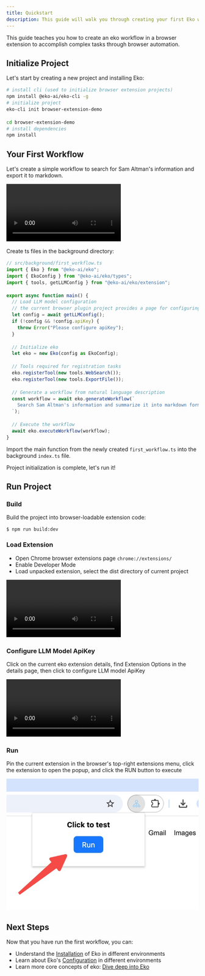 ```yaml
---
title: Quickstart
description: This guide will walk you through creating your first Eko workflow in a browser extension environment.
---
```


This guide teaches you how to create an eko workflow in a browser extension to accomplish complex tasks through browser automation.

## Initialize Project

Let's start by creating a new project and installing Eko:

```bash
# install cli (used to initialize browser extension projects)
npm install @eko-ai/eko-cli -g
# initialize project
eko-cli init browser-extension-demo

cd browser-extension-demo
# install dependencies
npm install
```

## Your First Workflow

Let's create a simple workflow to search for Sam Altman's information and export it to markdown.

<video controls>
  <source src="/docs/run_workflow.mov" />
</video>


Create ts files in the background directory:

```typescript
// src/background/first_workflow.ts
import { Eko } from "@eko-ai/eko";
import { EkoConfig } from "@eko-ai/eko/types";
import { tools, getLLMConfig } from "@eko-ai/eko/extension";

export async function main() {
  // Load LLM model configuration 
  // the current browser plugin project provides a page for configuring LLM parameters
  let config = await getLLMConfig();
  if (!config && !config.apiKey) {
    throw Error("Please configure apiKey");
  }

  // Initialize eko
  let eko = new Eko(config as EkoConfig);

  // Tools required for registration tasks
  eko.registerTool(new tools.WebSearch());
  eko.registerTool(new tools.ExportFile());

  // Generate a workflow from natural language description
  const workflow = await eko.generateWorkflow(`
    Search Sam Altman's information and summarize it into markdown format for export
  `);

  // Execute the workflow
  await eko.executeWorkflow(workflow);
}
```

Import the main function from the newly created `first_workflow.ts` into the background `index.ts` file.

Project initialization is complete, let's run it!

## Run Project

### Build

Build the project into browser-loadable extension code:

```
$ npm run build:dev
```

### Load Extension

- Open Chrome browser extensions page `chrome://extensions/`
- Enable Developer Mode
- Load unpacked extension, select the dist directory of current project

<video controls>
  <source src="/docs/load_extension.mov" />
</video>

### Configure LLM Model ApiKey

Click on the current eko extension details, find Extension Options in the details page, then click to configure LLM model ApiKey

<video controls>
  <source src="/docs/config_llm.mov" />
</video>

### Run

Pin the current extension in the browser's top-right extensions menu, click the extension to open the popup, and click the RUN button to execute

![RUN](../assets/run_extension.png)

## Next Steps

Now that you have run the first workflow, you can:

- Understand the [Installation](/docs/getting-started/installation.md) of Eko in different environments
- Learn about Eko's [Configuration](/docs/getting-started/configuration.md) in different environments
- Learn more core concepts of eko: [Dive deep into Eko](/docs/getting-started/dive-deep.md)
